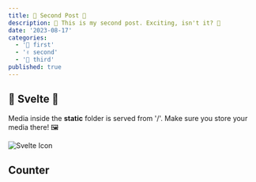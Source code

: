 ```yaml
---
title: 🎉 Second Post 🎉
description: 🚀 This is my second post. Exciting, isn't it? 🚀
date: '2023-08-17'
categories:
  - '📁 first'
  - '✌️ second'
  - '🌟 third'
published: true
---
```


<script>
  import Counter from './counter.svelte'
</script>

## 🌟 Svelte 🌟

Media inside the **static** folder is served from '/'. Make sure you store your media there! 🖼️

![Svelte Icon](favicon.png)

## Counter

<Counter />